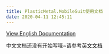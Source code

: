 ```yaml
---
title: PlasticMetal.MobileSuit使用文档
date: 2020-04-11 12:45:11
---
```

[View English Documentation](en-US/MobileSuit/index.html)

中文文档还没有开始写哦~请参考[英文文档](en-US/MobileSuit/index.html)